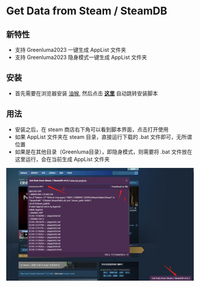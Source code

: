 # Get Data from Steam / SteamDB

## 新特性
- 支持 Greenluma2023 一键生成 AppList 文件夹
- 支持 Greenluma2023 隐身模式一键生成 AppList 文件夹

## 安装
- 首先需要在浏览器安装 [油猴](https://tampermonkey.net/), 然后点击 [**这里**](https://github.com/jorejia/GetDLCInfoFromSteamDB/raw/master/dist/sak32009-get-data-from-steam-steamdb.user.js) 自动跳转安装脚本

## 用法
- 安装之后，在 steam 商店右下角可以看到脚本界面，点击打开使用
- 如果 AppList 文件夹在 steam 目录，直接运行下载的 .bat 文件即可，无所谓位置
- 如果是在其他目录（Greenluma目录），即隐身模式，则需要将 .bat 文件放在这里运行，会在当前生成 AppList 文件夹

![](./photo_2023-02-10_21-55-10.jpg)